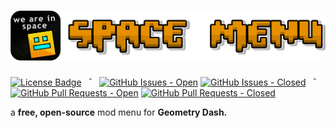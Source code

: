 # <img src="https://github.com/Bigmancozmo/Space-Menu/blob/main/res/SM_FullLogo.png" alt="SpaceMenu Logo With Name">

<span>
  <a href="LICENSE"><img alt="License Badge" src="https://img.shields.io/github/license/Bigmancozmo/Space-Menu?label=license&style=flat-square" /></a>
  &ensp;&macr;&ensp;
  <a href="https://github.com/Bigmancozmo/Space-Menu/issues"><img alt="GitHub Issues - Open" src="https://img.shields.io/github/issues/Bigmancozmo/Space-Menu?style=flat-square" /></a>
  <a href="https://github.com/Bigmancozmo/Space-Menu/issues"><img alt="GitHub Issues - Closed" src="https://img.shields.io/github/issues-closed/Bigmancozmo/Space-Menu?style=flat-square" /></a>
  &ensp;&macr;&ensp;
  <a href="https://github.com/Bigmancozmo/Space-Menu/pulls"><img alt="GitHub Pull Requests - Open" src="https://img.shields.io/github/issues-pr/Bigmancozmo/Space-Menu?style=flat-square" /></a>
  <a href="https://github.com/Bigmancozmo/Space-Menu/pulls"><img alt="GitHub Pull Requests - Closed" src="https://img.shields.io/github/issues-pr-closed/Bigmancozmo/Space-Menu?style=flat-square" /></a>
  <br/>
</span>

a **free, open-source** mod menu for **Geometry Dash.**

